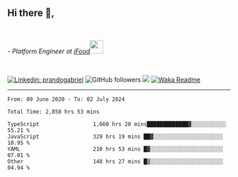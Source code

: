 <h2>Hi there  👋,</h2> </br>

<p><em>- Platform Engineer at <a href="https://www.ifood.com.br/">iFood</a><img src="https://media.giphy.com/media/WUlplcMpOCEmTGBtBW/giphy.gif" width="30"> 
</em></p></br>


[![Linkedin: prandogabriel](https://img.shields.io/badge/-prandogabriel-blue?style=flat-square&logo=Linkedin&logoColor=white&link=https://www.linkedin.com/in/prandogabriel/)](https://www.linkedin.com/in/prandogabriel)
![GitHub followers](https://img.shields.io/github/followers/prandogabriel?label=Follow&style=social)
![](https://visitor-badge.glitch.me/badge?page_id=prandogabriel.prandogabriel)
[![Waka Readme](https://github.com/prandogabriel/prandogabriel/actions/workflows/update-stats.yml.yml/badge.svg)](https://github.com/prandogabriel/prandogabriel/actions/workflows/update-stats.yml.yml)

---

<!--START_SECTION:waka-->

```golang
From: 09 June 2020 - To: 02 July 2024

Total Time: 2,858 hrs 53 mins

TypeScript                 1,660 hrs 20 mins█████████████▓░░░░░░░░░░░   55.21 %
JavaScript                 329 hrs 19 mins ██▓░░░░░░░░░░░░░░░░░░░░░░   10.95 %
YAML                       210 hrs 53 mins █▓░░░░░░░░░░░░░░░░░░░░░░░   07.01 %
Other                      148 hrs 27 mins █▒░░░░░░░░░░░░░░░░░░░░░░░   04.94 %
```

<!--END_SECTION:waka-->

